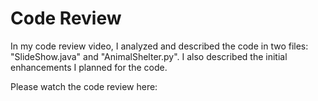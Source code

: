 <h1>Code Review</h1>
<p>In my code review video, I analyzed and described the code in two files: "SlideShow.java" and "AnimalShelter.py". I also described the initial enhancements I planned for the code.</p>
<p>Please watch the code review here:<p> <a href="https://vimeo.com/1053905065/de2fd18e85?share=copy"></a>




